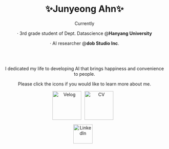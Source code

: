 <div align="center" style="width: 100%;">


  <h1>✨Junyeong Ahn✨</h1>   

Currently

· 3rd grade student of Dept. Datascience @<b>Hanyang University</b>

· AI researcher @<b>dob Studio Inc</b>.


<br>
<br>

I dedicated my life to developing AI that brings happiness and convenience to people.

Please click the icons if you would like to learn more about me.

  <a href="https://velog.io/@hewas1230/posts/" target="_blank" style="display: inline-block; margin-right: 10px;"><img alt="Velog" src ="https://img.shields.io/badge/Velog-0AC18E.svg?&style=for-the-badge&logoColor=white" style="height: 90px;"/></a><a href="https://drive.google.com/file/d/1r-kPsj243P6ujiw8B5vXQglDAor_Exxp/view?usp=sharing" target="_blank" style="display: inline-block; margin-right: 10px;">
  <img alt="CV" src ="https://img.shields.io/badge/CV-F2CC38.svg?&style=for-the-badge&logoColor=white" style="height: 90px;"/></a>


 <a href="https://www.linkedin.com/in/junyeong-ahn-804571204/" target="_blank" style="display: inline-block; margin-right: 10px;"><img alt="LinkedIn" src ="https://img.shields.io/badge/LinkedIn-0A66C2.svg?&style=for-the-badge&logoColor=white" style="height: 60px;"/></a>

</div>
